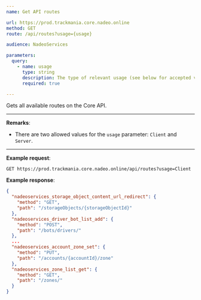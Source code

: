 ```yaml
---
name: Get API routes

url: https://prod.trackmania.core.nadeo.online
method: GET
route: /api/routes?usage={usage}

audience: NadeoServices

parameters:
  query:
    - name: usage
      type: string
      description: The type of relevant usage (see below for accepted values)
      required: true

---
```


Gets all available routes on the Core API.

---

**Remarks**:
- There are two allowed values for the `usage` parameter: `Client` and `Server`.

---

**Example request**:
```plain
GET https://prod.trackmania.core.nadeo.online/api/routes?usage=Client
```

**Example response**:
```json
{
  "nadeoservices_storage_object_content_url_redirect": {
    "method": "GET",
    "path": "/storageObjects/{storageObjectId}"
  },
  "nadeoservices_driver_bot_list_add": {
    "method": "POST",
    "path": "/bots/drivers/"
  },
  ...
  "nadeoservices_account_zone_set": {
    "method": "PUT",
    "path": "/accounts/{accountId}/zone"
  },
  "nadeoservices_zone_list_get": {
    "method": "GET",
    "path": "/zones/"
  }
}
```
